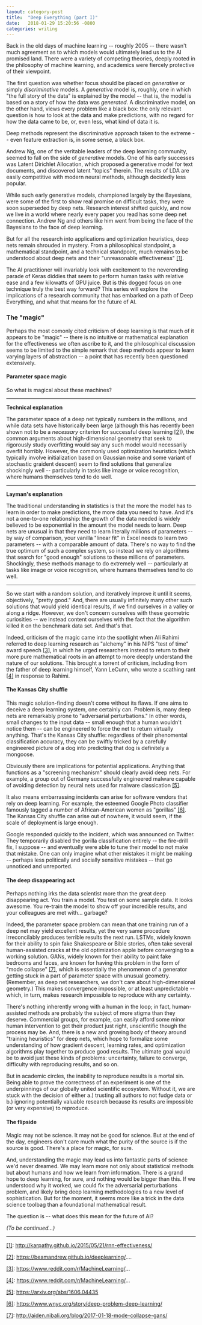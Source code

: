 ```yaml
---
layout: category-post
title:  "Deep Everything (part I)"
date:   2018-01-29 15:20:56 -0800
categories: writing
---
```


Back in the old days of machine learning -- roughly 2005 -- there wasn't much agreement as to which models would ultimately lead us to the AI promised land. There were a variety of competing theories, deeply rooted in the philosophy of machine learning, and academics were fiercely protective of their viewpoint.

The first question was whether focus should be placed on _generative_ or simply _discriminative_ models. A _generative_ model is, roughly, one in which "the full story of the data" is explained by the model -- that is, the model is based on a story of how the data was _generated_. A discriminative model, on the other hand, views every problem like a black box: the only relevant question is how to look at the data and make predictions, with no regard for how the data came to be, or, even less, what kind of data it is.

Deep methods represent the discriminative approach taken to the extreme -- even feature extraction is, in some sense, a black box.

Andrew Ng, one of the veritable leaders of the deep learning community, seemed to fall on the side of _generative_ models. One of his early successes was Latent Dirichlet Allocation, which proposed a generative model for text documents, and discovered latent "topics" therein. The results of LDA are easily competitive with modern neural methods, although decidedly less popular.

While such early generative models, championed largely by the Bayesians, were some of the first to show real promise on difficult tasks, they were soon superseded by deep nets. Research interest shifted quickly, and now we live in a world where nearly every paper you read has some deep net connection. Andrew Ng and others like him went from being the face of the Bayesians to the face of deep learning. 

But for all the research into applications and optimization heuristics, deep nets remain shrouded in mystery. From a philosophical standpoint, a mathematical standpoint, and a technical standpoint, much remains to be understood about deep nets and their "unreasonable effectiveness" [\[1\]](http://karpathy.github.io/2015/05/21/rnn-effectiveness/).

The AI practitioner will invariably look with excitement to the neverending parade of Keras diddies that seem to perform human tasks with relative ease and a few kilowatts of GPU juice. But is this dogged focus on one technique truly the best way forward? This series will explore the implications of a research community that has embarked on a path of Deep Everything, and what that means for the future of AI.

### The "magic"

Perhaps the most comonly cited criticism of deep learning is that much of it appears to be "magic" -- there is no intuitive or mathematical explanation for the effectiveness we often ascribe to it, and the philosophical discussion seems to be limited to the simple remark that deep methods appear to learn varying layers of abstraction -- a point that has recently been questioned extensively.

#### Parameter space magic

So what is magical about these machines?

---

**Technical explanation**

The parameter space of a deep net typically numbers in the millions, and while data sets have historically been large (although this has recently been shown not to be a _necessary_ criterion for successful deep learning [\[2\]](https://beamandrew.github.io/deeplearning/2017/06/04/deep_learning_works.html)), the common arguments about high-dimensional geometry that seek to rigorously study overfitting would say any such model would necessarily overfit horribly. However, the commonly used optimization heuristics (which typically involve initialization based on Gaussian noise and some variant of stochastic graident descent) seem to find solutions that generalize shockingly well -- particularly in tasks like image or voice recognition, where humans themselves tend to do well.

---

**Layman's explanation**

The traditional understanding in statistics is that the more the model has to learn in order to make predictions, the more data you need to have. And it's not a one-to-one relationship: the growth of the data needed is widely believed to be exponential in the amount the model needs to learn. Deep nets are unusual in that they need to learn literally millions of parameters -- by way of comparison, your vanilla "linear fit" in Excel needs to learn two parameters -- with a comparable amount of data. There's no way to find the true optimum of such a complex system, so instead we rely on algorithms that search for "good enough" solutions to these millions of parameters. Shockingly, these methods manage to do extremely well -- particularly at tasks like image or voice recognition, where humans themselves tend to do well.

---

So we start with a random solution, and iteratively improve it until it seems, objectively, "pretty good." And, there are usually infinitely many other such solutions that would yield identical results, if we find ourselves in a valley or along a ridge. However, we don't concern ourselves with these geometric curiosities -- we instead content ourselves with the fact that the algorithm killed it on the benchmark data set. And that's that.

Indeed, criticism of the magic came into the spotlight when Ali Rahimi referred to deep learning research as "alchemy" in his NIPS "test of time" award speech [\[3\]](https://www.reddit.com/r/MachineLearning/comments/7hys85/n_ali_rahimis_talk_at_nipsnips_2017_testoftime/), in which he urged researchers instead to return to their more pure mathematical roots in an attempt to more deeply understand the nature of our solutions. This brought a torrent of criticism, including from the father of deep learning himself, Yann LeCunn, who wrote a scathing rant [\[4\]](https://www.reddit.com/r/MachineLearning/comments/7i1uer/n_yann_lecun_response_to_ali_rahimis_nips_lecture/) in response to Rahimi.

#### The Kansas City shuffle

This magic solution-finding doesn't come without its flaws. If one aims to deceive a deep learning system, one certainly can. Problem is, many deep nets are remarkably prone to "adversarial perturbations." In other words, small changes to the input data -- small enough that a human wouldn't notice them -- can be engineered to force the net to return virtually anything. That's the Kansas City shuffle: regardless of their phenomental classification accuracy, they can be swiftly tricked by a carefully engineered picture of a dog into predicting that dog is definitely a mongoose.

Obviously there are implications for potential applications. Anything that functions as a "screening mechanism" should clearly avoid deep nets. For example, a group out of Germany successfully engineered malware capable of avoiding detection by neural nets used for malware classication [\[5\]](https://arxiv.org/abs/1606.04435).

It also means embarrassing incidents can arise for software vendors that rely on deep learning. For example, the esteemed Google Photo classifier famously tagged a number of African-American women as "gorillas" [\[6\]](https://www.wnyc.org/story/deep-problem-deep-learning/). The Kansas City shuffle can arise out of nowhere, it would seem, if the scale of deployment is large enough. 

Google responded quickly to the incident, which was announced on Twitter. They temporarily disabled the gorilla classification entirely -- the fire-drill fix, I suppose -- and eventually were able to tune their model to not make that mistake. One can only imagine what other mistakes it might be making -- perhaps less politically and socially sensitive mistakes -- that go unnoticed and unreported.

#### The deep disappearing act

Perhaps nothing irks the data scientist more than the great deep disappearing act. You train a model. You test on some sample data. It looks awesome. You re-train the model to show off your incredible results, and your colleagues are met with... garbage? 

Indeed, the parameter space problem can mean that one training run of a deep net may yield excellent results, yet the very same procedure irreconcilably produces terrible results the next run. LSTMs, widely known for their ability to spin fake Shakespeare or Bible stories, often take several human-assisted cracks at the old optimization apple before converging to a working solution. GANs, widely known for their ability to paint fake bedrooms and faces, are known for having this problem in the form of "mode collapse" [\[7\]](http://aiden.nibali.org/blog/2017-01-18-mode-collapse-gans/), which is essentially the phenomenon of a generator getting stuck in a part of parameter space with unusual geometry. (Remember, as deep net researchers, we don't care about high-dimensional geometry.) This makes convergence impossible, or at least unpredictable -- which, in turn, makes research impossible to reproduce with any certainty.

There's nothing inherently wrong with a human in the loop; in fact, human-assisted methods are probably the subject of more stigma than they deserve. Commercial groups, for example, can easily afford some minor human intervention to get their product just right, unscientific though the process may be. And, there is a new and growing body of theory around "training heuristics" for deep nets, which hope to formalize some understanding of how gradient descent, learning rates, and optimization algorithms play together to produce good results. The ultimate goal would be to avoid just these kinds of problems: uncertainty, failure to converge, difficulty with reproducing results, and so on.

But in academic circles, the inability to reproduce results is a mortal sin. Being able to prove the correctness of an experiment is one of the underpinnings of our globally united scientific ecosystem. Without it, we are stuck with the decision of either a.) trusting all authors to not fudge data or b.) ignoring potentially valuable research because its results are impossible (or very expensive) to reproduce.

#### The flipside

Magic may not be science. It may not be good for science. But at the end of the day, engineers don't care much what the purity of the source is if the source is good. There's a place for magic, for sure.

And, understanding the magic may lead us into fantastic parts of science we'd never dreamed. We may learn more not only about statistical methods but about humans and how we learn from information. There is a grand hope to deep learning, for sure, and nothing would be bigger than this. If we understood why it worked, we could fix the adversarial perturbations problem, and likely bring deep learning methodologies to a new level of sophistication. But for the moment, it seems more like a trick in the data science toolbag than a foundational mathematical result.

The question is -- what does this mean for the future of AI?

_(To be continued...)_

---

[\[1\]](http://karpathy.github.io/2015/05/21/rnn-effectiveness/): http://karpathy.github.io/2015/05/21/rnn-effectiveness/

[\[2\]](https://beamandrew.github.io/deeplearning/2017/06/04/deep_learning_works.html): https://beamandrew.github.io/deeplearning/....

[\[3\]](https://www.reddit.com/r/MachineLearning/comments/7hys85/n_ali_rahimis_talk_at_nipsnips_2017_testoftime/): https://www.reddit.com/r/MachineLearning/...

[\[4\]](https://www.reddit.com/r/MachineLearning/comments/7i1uer/n_yann_lecun_response_to_ali_rahimis_nips_lecture/): https://www.reddit.com/r/MachineLearning/...

[\[5\]](https://arxiv.org/abs/1606.04435): https://arxiv.org/abs/1606.04435

[\[6\]](https://www.wnyc.org/story/deep-problem-deep-learning/): https://www.wnyc.org/story/deep-problem-deep-learning/

[\[7\]](http://aiden.nibali.org/blog/2017-01-18-mode-collapse-gans/): http://aiden.nibali.org/blog/2017-01-18-mode-collapse-gans/
